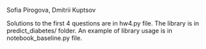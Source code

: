 Sofia Pirogova, Dmitrii Kuptsov

Solutions to the first 4 questions are in hw4.py file.
The library is in predict_diabetes/ folder.
An example of library usage is in notebook_baseline.py file.

